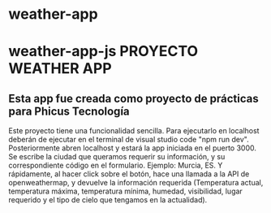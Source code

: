 # weather-app
weather-app-js
PROYECTO WEATHER APP
====================

Esta app fue creada como proyecto de prácticas para Phicus Tecnología
---------------------------------------------------------------------

Este proyecto tiene una funcionalidad sencilla.
Para ejecutarlo en localhost deberán de ejecutar en el terminal de visual studio code "npm run dev".
Posteriormente abren localhost y estará la app iniciada en el puerto 3000.
Se escribe la ciudad que queramos requerir su información, y su correspondiente código en el formulario. Ejemplo: Murcia, ES.
Y rápidamente, al hacer click sobre el botón, hace una llamada a la API de openweathermap, y devuelve la información requerida 
(Temperatura actual, temperatura máxima, temperatura mínima, humedad, visibilidad, lugar requerido y el tipo de cielo que tengamos en la actualidad).
